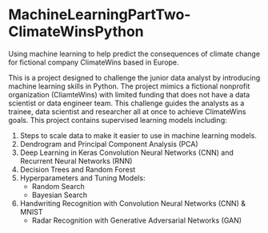 # MachineLearningPartTwo-ClimateWinsPython
Using machine learning to help predict the consequences of climate change for fictional company ClimateWins based in Europe.

This is a project designed to challenge the junior data analyst by introducing machine learning skills in Python. The project mimics a fictional nonprofit organization (CliamteWins) with limited funding that does not have a data scientist or data engineer team. This challenge guides the analysts as a trainee, data scientist and researcher all at once to achieve ClimateWins goals. This project contains supervised learning models including:

1. Steps to scale data to make it easier to use in machine learning models.
2. Dendrogram and Principal Component Analysis (PCA)
3. Deep Learning in Keras Convolution Neural Networks (CNN) and Recurrent Neural Networks (RNN)
4. Decision Trees and Random Forest
5. Hyperparameters and Tuning Models:
    - Random Search
    - Bayesian Search
6. Handwriting Recognition with Convolution Neural Networks (CNN) & MNIST
    - Radar Recognition with Generative Adversarial Networks (GAN)

